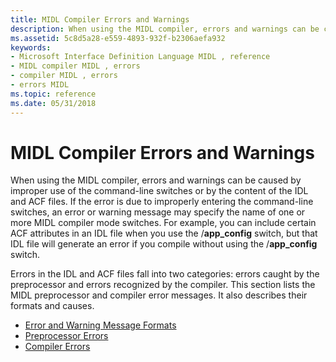 ```yaml
---
title: MIDL Compiler Errors and Warnings
description: When using the MIDL compiler, errors and warnings can be caused by improper use of the command-line switches or by the content of the IDL and ACF files.
ms.assetid: 5c8d5a28-e559-4893-932f-b2306aefa932
keywords:
- Microsoft Interface Definition Language MIDL , reference
- MIDL compiler MIDL , errors
- compiler MIDL , errors
- errors MIDL
ms.topic: reference
ms.date: 05/31/2018
---
```


# MIDL Compiler Errors and Warnings

When using the MIDL compiler, errors and warnings can be caused by improper use of the command-line switches or by the content of the IDL and ACF files. If the error is due to improperly entering the command-line switches, an error or warning message may specify the name of one or more MIDL compiler mode switches. For example, you can include certain ACF attributes in an IDL file when you use the /**app\_config** switch, but that IDL file will generate an error if you compile without using the /**app\_config** switch.

Errors in the IDL and ACF files fall into two categories: errors caught by the preprocessor and errors recognized by the compiler. This section lists the MIDL preprocessor and compiler error messages. It also describes their formats and causes.

-   [Error and Warning Message Formats](error-and-warning-message-formats.md)
-   [Preprocessor Errors](preprocessor-errors.md)
-   [Compiler Errors](compiler-errors.md)

 

 





